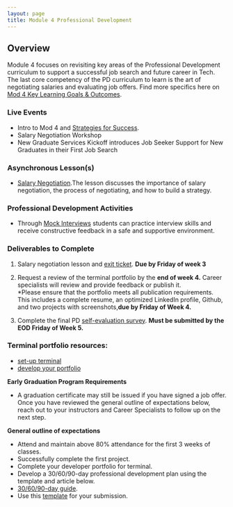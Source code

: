 ```yaml
---
layout: page
title: Module 4 Professional Development
---
```


## Overview
Module 4 focuses on revisiting key areas of the  Professional Development curriculum to support a successful job search and future career in Tech. The last core competency of the PD curriculum to learn is the art of negotiating salaries and evaluating job offers.  Find more specifics here on [Mod 4 Key Learning Goals & Outcomes](/module_four/mod4_learning_goals).

### Live Events
* Intro to Mod 4 and [Strategies for Success](https://careerdev.turing.edu/module_four/week1_kickoff). 
* Salary Negotiation Workshop
* New Graduate Services Kickoff introduces Job Seeker Support for New Graduates in their First Job Search

### Asynchronous Lesson(s)
* [Salary Negotiation](https://careerdev.turing.edu/module_four/negotiations).The lesson discusses the importance of salary negotiation, the process of negotiating, and how to build a strategy. 

### Professional Development Activities
* Through [Mock Interviews](https://careerdev.turing.edu/module_four/mod4_mock_interviews) students can practice interview skills and receive constructive feedback in a safe and supportive environment. 
  
### Deliverables to Complete 
1. Salary negotiation lesson and [exit ticket](https://docs.google.com/forms/d/e/1FAIpQLSdchKq_CTcnTMHp1QcWRmXCoIgHEs6F5zvaWWkAE2ZiLAMJSg/viewform).  **Due by Friday of week 3**
  
2. Request a review of the terminal portfolio by the **end of week 4.** Career specialists will review and provide feedback or publish it.   
    *Please ensure that the portfolio meets all publication requirements. This includes a complete resume, an optimized LinkedIn profile, Github, and two projects with screenshots,**due by Friday of Week 4.**

3. Complete the final PD [self-evaluation survey](https://airtable.com/shrsS9pDedt4Jvnkd). **Must be submitted by the EOD Friday of Week 5.**

 
### Terminal portfolio resources:
* [set-up terminal ](https://careerdev.turing.edu/resources/terminal_directions)
* [develop your portfolio](https://careerdev.turing.edu/module_three/mod3_week1)

  
 **Early Graduation Program Requirements**
  * A graduation certificate may still be issued if you have signed a job offer. Once you have reviewed the general outline of expectations below, reach out to your instructors and Career Specialists to follow up on the next step.
  
 **General outline of expectations**  
  * Attend and maintain above 80% attendance for the first 3 weeks of classes.
  * Successfully complete the first project.
  * Complete your developer portfolio for terminal.
  * Develop a 30/60/90-day professional development plan using the template and article below.
  * [30/60/90-day guide](https://www.themuse.com/advice/30-60-90-day-plan-instructions-template-example).
  * Use this [template](https://docs.google.com/document/d/1Ak0aP-b8D99cD_uYNaw4Ojo7A8HaJnaTso_U1ooTCfo/edit#) for your submission.
